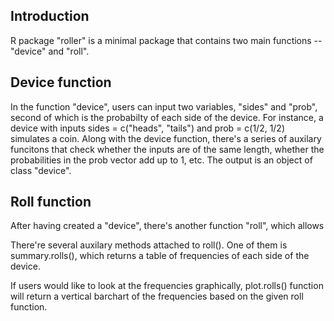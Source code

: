 ## Introduction
R package "roller" is a minimal package that contains two main functions -- 
"device" and "roll". 

## Device function
In the function "device", users can input two variables, "sides" and "prob", 
second of which is the probabilty of each side of the device. For instance, 
a device with inputs sides = c("heads", "tails") and prob = c(1/2, 1/2) 
simulates a coin. Along with the device function, there's a series of auxilary 
funcitons that check whether the inputs are of the same length, whether the 
probabilities in the prob vector add up to 1, etc. The output is an object of 
class "device".

## Roll function
After having created a "device", there's another function "roll", which allows 

There're several auxilary methods attached to roll(). One of them is summary.rolls(),
which returns a table of frequencies of each side of the device.

If users would like to look at the frequencies graphically, plot.rolls() function will return a vertical barchart of the frequencies based on the given roll function.
